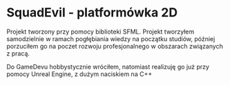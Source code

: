 # SquadEvil - platformówka 2D 

Projekt tworzony przy pomocy biblioteki SFML. 
Projekt tworzyłem samodzielnie w ramach pogłębiania wiedzy na początku studiów, później porzuciłem go na poczet rozwoju profesjonalnego w obszarach związanych z pracą.

Do GameDevu hobbystycznie wróciłem, natomiast realizuję go już przy pomocy Unreal Engine, z dużym naciskiem na C++

